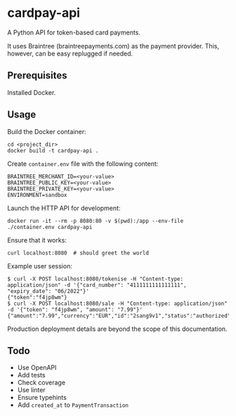 # cardpay-api

A Python API for token-based card payments.

It uses Braintree (braintreepayments.com) as the payment provider.
This, however, can be easy replugged if needed.


## Prerequisites

Installed Docker.


## Usage

Build the Docker container:

    cd <project_dir>
    docker build -t cardpay-api .

Create `container.env` file with the following content:

    BRAINTREE_MERCHANT_ID=<your-value>
    BRAINTREE_PUBLIC_KEY=<your-value>
    BRAINTREE_PRIVATE_KEY=<your-value>
    ENVIRONMENT=sandbox

Launch the HTTP API for development:

    docker run -it --rm -p 8080:80 -v $(pwd):/app --env-file ./container.env cardpay-api

Ensure that it works:

    curl localhost:8080  # should greet the world

Example user session:

    $ curl -X POST localhost:8080/tokenise -H "Content-type: application/json" -d '{"card_number": "4111111111111111", "expiry_date": "06/2022"}'
    {"token":"f4jp8wm"}
    $ curl -X POST localhost:8080/sale -H "Content-type: application/json" -d '{"token": "f4jp8wm", "amount": "7.99"}'
    {"amount":"7.99","currency":"EUR","id":"2sang9v1","status":"authorized"}

Production deployment details are beyond the scope of this documentation.


## Todo

* Use OpenAPI
* Add tests
* Check coverage
* Use linter
* Ensure typehints
* Add `created_at` to `PaymentTransaction`
